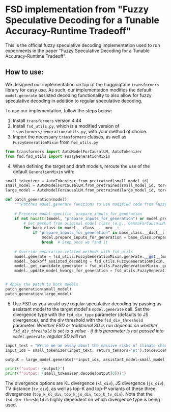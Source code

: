# FSD implementation from "Fuzzy Speculative Decoding for a Tunable Accuracy-Runtime Tradeoff"

This is the official fuzzy speculative decoding implementation used to run experiments in the paper "Fuzzy Speculative Decoding for a Tunable Accuracy-Runtime Tradeoff".

## How to use:

We designed our implementation on top of the huggingface `transformers` library for easy use. As such, our implementation modifies the default `model.generate` assisted decoding functionality to also allow for fuzzy speculative decoding in addition to regular speculative decoding. 

To use our implementation, follow the steps below: 
1. Install `transformers` version 4.44
2. Install `fsd_utils.py`, which is a modified version of `transformers/generation/utils.py`, with your method of choice.
3. Import the necessary `transformers` classes, as well as `FuzzyGenerationMixin` from `fsd_utils.py`

```python
from transformers import AutoModelForCausalLM, AutoTokenizer
from fsd.fsd_utils import FuzzyGenerationMixin
```

4. When defining the target and draft models, reroute the use of the default `GenerationMixin` with:

```python
small_tokenizer = AutoTokenizer.from_pretrained(small_model_id)
small_model = AutoModelForCausalLM.from_pretrained(small_model_id, torch_dtype=torch.bfloat16).to(device0)
large_model = AutoModelForCausalLM.from_pretrained(large_model_id, torch_dtype=torch.bfloat16, device_map='auto')

def patch_generation(model):
    """Patches model.generate functions to use modified code from FuzzyGenerationMixin"""
    
    # Preserve model-specific `prepare_inputs_for_generation`
    if not hasattr(model, "prepare_inputs_for_generation") or model.prepare_inputs_for_generation.__func__ == fsd_utils.FuzzyGenerationMixin.prepare_inputs_for_generation:
        # Get method from original model class (e.g., GemmaForCausalLM)
        for base_class in model.__class__.__mro__:
            if "prepare_inputs_for_generation" in base_class.__dict__:
                model.prepare_inputs_for_generation = base_class.prepare_inputs_for_generation.__get__(model, model.__class__)
                break  # Stop once we find it
    
    # Override generation-related methods with fsd_utils
    model.generate = fsd_utils.FuzzyGenerationMixin.generate.__get__(model, model.__class__)
    model._backoff_assisted_decoding = fsd_utils.FuzzyGenerationMixin._backoff_assisted_decoding.__get__(model, model.__class__)
    model._get_candidate_generator = fsd_utils.FuzzyGenerationMixin._get_candidate_generator.__get__(model, model.__class__)
    model._update_model_kwargs_for_generation = fsd_utils.FuzzyGenerationMixin._update_model_kwargs_for_generation.__get__(model, model.__class__)


# Apply the patch to both models
patch_generation(small_model)
patch_generation(large_model)
```
5. Use FSD as you would use regular speculative decoding by passing as assistant model to the target model's `model.generate` call. Set the divergence type with the `fsd_div_type` parameter (defaults to JS divergence), and the div threshold with the `fsd_div_threshold` parameter. *Whether FSD or traditional SD is run depends on whether `fsd_div_threshold` is set to a value - if this parameter is not passed into `model.generate`, regular SD will run*

```python 
input_text = "Write me an essay about the massive risks of climate change."
input_ids = small_tokenizer(input_text, return_tensors='pt').to(device0)

output = large_model.generate(**input_ids, assistant_model=small_model, fsd_div_threshold=0.4, fsd_div_type='js_div', max_new_tokens=250)

print(f"output: {output}")
print(f"output: {small_tokenizer.decode(output[0])}")
```
The divergence options are KL divergence (`kl_div`), JS divergence (`js_div`), TV distance (`tv_div`), as well as top-K and top-P variants of these three divergences (`top_k_kl_div`, `top_k_js_div`, `top_k_tv_div`). Note that the `fsd_div_threshold` is highly dependent on which divergence type is being used. 


